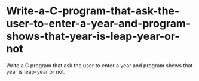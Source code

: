 # Write-a-C-program-that-ask-the-user-to-enter-a-year-and-program-shows-that-year-is-leap-year-or-not
Write a C program that ask the user to enter a year and program shows that year is leap-year or not.
